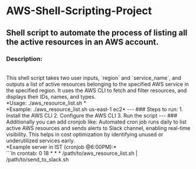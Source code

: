 # AWS-Shell-Scripting-Project
**Shell script to automate the process of listing all the active resources in an AWS account.**
---
### Description:
<br>
This shell script takes two user inputs, `region` and `service_name`, and outputs a list of active resources belonging to the specified AWS service in the specified region. It uses the AWS CLI to fetch and filter resources, and displays their IDs, names, and types.
<br>
*Usage: ./aws_resource_list.sh  <aws_region> <aws_service>*
<br>
*Example: ./aws_resource_list.sh us-east-1 ec2*
---
### Steps to run:
1. Install the AWS CLI
2. Configure the AWS CLI
3. Run the script
---
### Additionally you can add cronjob like:
Automated cron job runs daily to list active AWS resources and sends alerts to Slack channel, enabling real-time visibility. This helps in cost optimization by identifying unused or underutilized services early.
<br>
*Example server in IST (cronjob @6:00PM):*
<br>
```In crontab:
0 18 * * * /path/to/aws_resource_list.sh <region> <service> | /path/to/send_to_slack.sh
